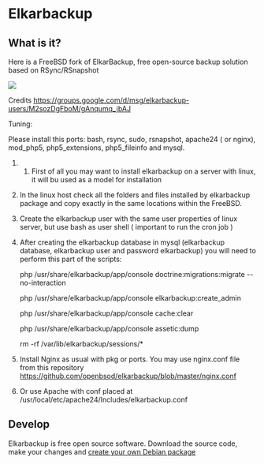 # Elkarbackup

## What is it?
Here is a FreeBSD fork of ElkarBackup, free open-source backup solution based on RSync/RSnapshot

<img src="http://elkarbackup.org/images/screenshots/eb-jobs.png" />

Credits https://groups.google.com/d/msg/elkarbackup-users/M2sozDgFboM/gAnqumq_jbAJ

Tuning:

Please install this ports: bash, rsync, sudo, rsnapshot, apache24 ( or nginx), mod_php5, php5_extensions, php5_fileinfo and mysql.

1. 1. First of all you may want to install elkarbackup on a server with linux, it will bu used as a model for installation
 
2. In the linux host check all the folders and files installed by elkarbackup package and copy exactly in the same locations within the FreeBSD.
 
3. Create the elkarbackup user with the same user properties of linux server, but use bash as user shell ( important to run the cron job )
 
4. After creating the elkarbackup database in mysql (elkarbackup database, elkarbackup user and password elkarbackup) you will need to perform this part of the scripts:

	php /usr/share/elkarbackup/app/console doctrine:migrations:migrate --no-interaction

	php /usr/share/elkarbackup/app/console elkarbackup:create_admin

	php /usr/share/elkarbackup/app/console cache:clear

	php /usr/share/elkarbackup/app/console assetic:dump

	rm -rf /var/lib/elkarbackup/sessions/*

5. Install Nginx as usual with pkg or ports. You may use nginx.conf file from this repository
   https://github.com/openbsod/elkarbackup/blob/master/nginx.conf

6. Or use Apache with conf placed at /usr/local/etc/apache24/Includes/elkarbackup.conf


## Develop

Elkarbackup is free open source software. Download the source code, make your changes and [create your own Debian package](https://github.com/elkarbackup/elkarbackup/wiki/BuildPackage)

